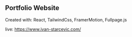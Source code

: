 ## Portfolio Website

Created with: React, TailwindCss, FramerMotion, Fullpage.js

live: https://www.ivan-starcevic.com/
